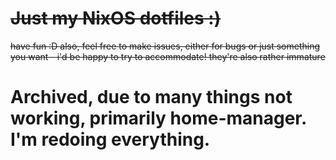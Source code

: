 # ~~Just my NixOS dotfiles :)~~

~~have fun :D
also, feel free to make issues, either for bugs or just something you want - i'd be happy to try to accommodate! 
they're also rather immature~~
# Archived, due to many things not working, primarily home-manager. I'm redoing everything.
